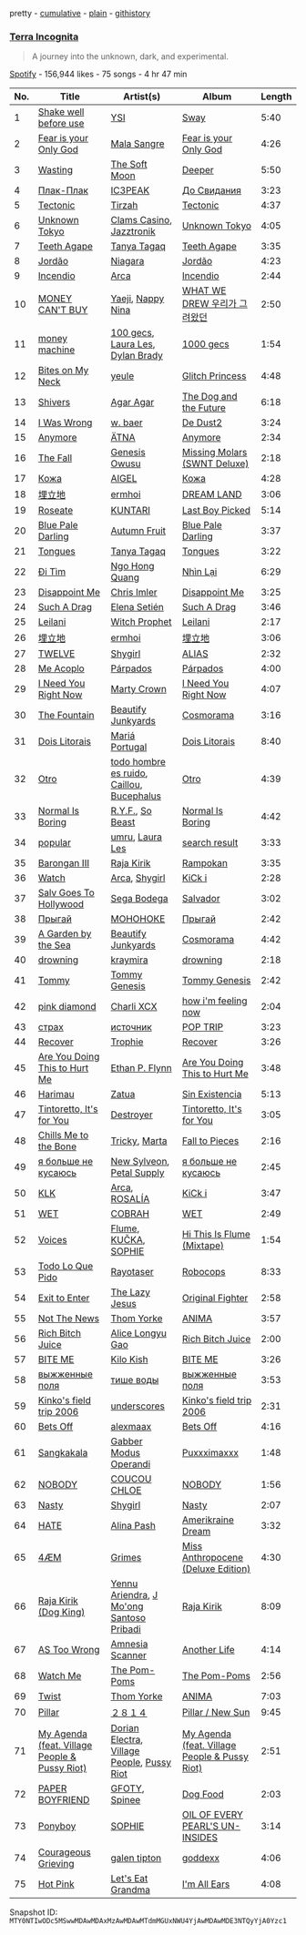 pretty - [cumulative](/playlists/cumulative/37i9dQZF1DX1lnB9anGfHa.md) - [plain](/playlists/plain/37i9dQZF1DX1lnB9anGfHa) - [githistory](https://github.githistory.xyz/mackorone/spotify-playlist-archive/blob/main/playlists/plain/37i9dQZF1DX1lnB9anGfHa)

### [Terra Incognita](https://open.spotify.com/playlist/37i9dQZF1DX1lnB9anGfHa)

> A journey into the unknown, dark, and experimental.

[Spotify](https://open.spotify.com/user/spotify) - 156,944 likes - 75 songs - 4 hr 47 min

| No. | Title | Artist(s) | Album | Length |
|---|---|---|---|---|
| 1 | [Shake well before use](https://open.spotify.com/track/6JnPiDL5e9Z56jWahzGWMY) | [YSI](https://open.spotify.com/artist/2UvpgJrLxsGgyStbpzldZj) | [Sway](https://open.spotify.com/album/6XplDOCrKwqK9MzH7HZQvN) | 5:40 |
| 2 | [Fear is your Only God](https://open.spotify.com/track/0uHZlstP3u3R2lA3WBjXqr) | [Mala Sangre](https://open.spotify.com/artist/4ZNEFyoM6tmMuwuTGH2vbh) | [Fear is your Only God](https://open.spotify.com/album/33yHeuUDSnnCpuc7Af2eR1) | 4:26 |
| 3 | [Wasting](https://open.spotify.com/track/711LRE7rORixC5AVWIuzg4) | [The Soft Moon](https://open.spotify.com/artist/40HeNm05FEAxGx8gUOV4my) | [Deeper](https://open.spotify.com/album/7ewlDAUdwJlfgEzz5rj9xl) | 5:50 |
| 4 | [Плак\-Плак](https://open.spotify.com/track/3haUHC29mCGK6MrREqbONc) | [IC3PEAK](https://open.spotify.com/artist/3luonLzvSOxdU8ytCaEIK8) | [До Свидания](https://open.spotify.com/album/2Ji9U33Ljqdm4RdlBKXteF) | 3:23 |
| 5 | [Tectonic](https://open.spotify.com/track/2ghaHr9ExEOlqN3gOFzWUY) | [Tirzah](https://open.spotify.com/artist/6f5lOlSFJw9K79gaNnmWAd) | [Tectonic](https://open.spotify.com/album/3VZtu7girTT5vEWivWj3oC) | 4:37 |
| 6 | [Unknown Tokyo](https://open.spotify.com/track/6MruNrnfGnISP5aKUyFC4g) | [Clams Casino](https://open.spotify.com/artist/5vSQUyT33qxr1xAX2Tkf3A), [Jazztronik](https://open.spotify.com/artist/3TMLgJUsDIxI4CShGh8vYM) | [Unknown Tokyo](https://open.spotify.com/album/5WtMHNfW6oFN7spvwb1jwh) | 4:05 |
| 7 | [Teeth Agape](https://open.spotify.com/track/6gmjRi8EuLj4B3WCIvByOO) | [Tanya Tagaq](https://open.spotify.com/artist/2WIb75pwIt78VCAhAtPObY) | [Teeth Agape](https://open.spotify.com/album/2aIuj5VJNI7V4TvjGd8qEM) | 3:35 |
| 8 | [Jordão](https://open.spotify.com/track/4DBVvRxw7iCF0Os4KqKB2l) | [Niagara](https://open.spotify.com/artist/7v9653L6WJv9pZKYEKdcDz) | [Jordão](https://open.spotify.com/album/0GPBTClGuLZ4Z1aGGOqVWi) | 4:23 |
| 9 | [Incendio](https://open.spotify.com/track/3Ju42J1sFmVpxkGGSFpcWb) | [Arca](https://open.spotify.com/artist/4SQdUpG4f7UbkJG3cJ2Iyj) | [Incendio](https://open.spotify.com/album/4cmrJPAbJQuBpGPIKbHzfQ) | 2:44 |
| 10 | [MONEY CAN'T BUY](https://open.spotify.com/track/43Ti9176DSMC4AvCA5jq5q) | [Yaeji](https://open.spotify.com/artist/2RqrWplViWHSGLzlhmDcbt), [Nappy Nina](https://open.spotify.com/artist/021A20H2EVS9igRiNhozcx) | [WHAT WE DREW 우리가 그려왔던](https://open.spotify.com/album/150xIoPgnDoEfRvd0paiIc) | 2:50 |
| 11 | [money machine](https://open.spotify.com/track/61bwFjzXGG1x2aZsANdLyl) | [100 gecs](https://open.spotify.com/artist/6PfSUFtkMVoDkx4MQkzOi3), [Laura Les](https://open.spotify.com/artist/3sklFG9fuDAq3vbIZlkNH6), [Dylan Brady](https://open.spotify.com/artist/2Cm6C9PNHioyjRKBfO7n9N) | [1000 gecs](https://open.spotify.com/album/2uhB1KivbFnlkARpbd0Cvu) | 1:54 |
| 12 | [Bites on My Neck](https://open.spotify.com/track/3c8QXE2NQBVrtMSTXAofor) | [yeule](https://open.spotify.com/artist/1WZarnZpWEv7dDtjAETt4X) | [Glitch Princess](https://open.spotify.com/album/6jBRjtrgSlOvQvrSdtQa8Q) | 4:48 |
| 13 | [Shivers](https://open.spotify.com/track/5ifWjwfK1QclwoqC8axwmQ) | [Agar Agar](https://open.spotify.com/artist/5TkylUv5ysSbNoawmn3PBj) | [The Dog and the Future](https://open.spotify.com/album/1S5GLfv8Lmn4vmRMImheVu) | 6:18 |
| 14 | [I Was Wrong](https://open.spotify.com/track/0CeY5CPaFPvl3BBx7rlkYX) | [w\. baer](https://open.spotify.com/artist/4ke7r9NNRe8Wg7ouwg7xOO) | [De Dust2](https://open.spotify.com/album/4lyXEmxTF8EMIwr8hbDmo5) | 3:24 |
| 15 | [Anymore](https://open.spotify.com/track/41k9LvMt9xspB5nueIUsfU) | [ÄTNA](https://open.spotify.com/artist/4ORnI4BzjKFbUply6fRvkX) | [Anymore](https://open.spotify.com/album/1gN8dVk0oKtQoHdk1oxKrL) | 2:34 |
| 16 | [The Fall](https://open.spotify.com/track/5ed50PaOoQJROmeOxL85Xk) | [Genesis Owusu](https://open.spotify.com/artist/1HvH97rzvCH6lfnLlgyfke) | [Missing Molars \(SWNT Deluxe\)](https://open.spotify.com/album/7wwrpQta9BNh84obd8nFWN) | 2:18 |
| 17 | [Кожа](https://open.spotify.com/track/6O2IxBAZlVeQxgjQIQZtz1) | [AIGEL](https://open.spotify.com/artist/1gpjSKJC0UekvhaI8fAcoq) | [Кожа](https://open.spotify.com/album/4wCIFuLXlbqc5QQIj14H1S) | 4:28 |
| 18 | [埋立地](https://open.spotify.com/track/3h0oaWp8t7iJhViFhdzkdj) | [ermhoi](https://open.spotify.com/artist/3kabIShRaQYKg8afAZ1kIc) | [DREAM LAND](https://open.spotify.com/album/1OEGQXLpOEGx7i01ktPb51) | 3:06 |
| 19 | [Roseate](https://open.spotify.com/track/0p3fIhPglJvPJrzUtTkW7k) | [KUNTARI](https://open.spotify.com/artist/5qK8WYVzvkaBcoe4CDfuyY) | [Last Boy Picked](https://open.spotify.com/album/2O1M61Nk4QpY2CMMq5JyLC) | 5:14 |
| 20 | [Blue Pale Darling](https://open.spotify.com/track/1bLdmy4TCk58RVJFTE6t59) | [Autumn Fruit](https://open.spotify.com/artist/6TvLaOyXRJy71sVpEdppX7) | [Blue Pale Darling](https://open.spotify.com/album/2eKlf2blGRGDcHhYTzeV9j) | 3:37 |
| 21 | [Tongues](https://open.spotify.com/track/3Jq8Aw4T4XZa4ieAbJ40qX) | [Tanya Tagaq](https://open.spotify.com/artist/2WIb75pwIt78VCAhAtPObY) | [Tongues](https://open.spotify.com/album/5rRSnfldLLZWYeksxKwHYP) | 3:22 |
| 22 | [Đi Tìm](https://open.spotify.com/track/2tr5nB15QjKueCSypsuEz7) | [Ngo Hong Quang](https://open.spotify.com/artist/0bSlwjLk6yxanA1aR9QhGY) | [Nhìn Lại](https://open.spotify.com/album/3C7WkkrbcsB80RvXUfJkBO) | 6:29 |
| 23 | [Disappoint Me](https://open.spotify.com/track/1CBF3tKxaBh1bUPEdIneXS) | [Chris Imler](https://open.spotify.com/artist/46UqEw2cEH1SHxSBuSWfVw) | [Disappoint Me](https://open.spotify.com/album/0y1HxXpkJrceA55WLmTJsV) | 3:25 |
| 24 | [Such A Drag](https://open.spotify.com/track/5YT4bVAzGz8sxh3vGFzzyJ) | [Elena Setién](https://open.spotify.com/artist/3Nh3SJTy4Q47oP45XHmdvg) | [Such A Drag](https://open.spotify.com/album/5Ymty4zuZZHYYPdynHvivm) | 3:46 |
| 25 | [Leilani](https://open.spotify.com/track/5PMFcvLm1IA4lVAQW8FIXY) | [Witch Prophet](https://open.spotify.com/artist/5AkXlAsYDGWVZIYOhboeSM) | [Leilani](https://open.spotify.com/album/2YvWLUA9liTFn0a1Y4kGPg) | 2:17 |
| 26 | [埋立地](https://open.spotify.com/track/0rpo0rlGKgl5dMvjsSVI3F) | [ermhoi](https://open.spotify.com/artist/3kabIShRaQYKg8afAZ1kIc) | [埋立地](https://open.spotify.com/album/1HISdd7iujfV5Z2vpXKjkd) | 3:06 |
| 27 | [TWELVE](https://open.spotify.com/track/7MWrJXBSoTq6L7BvIsdFJp) | [Shygirl](https://open.spotify.com/artist/3M3wTTCDwicRubwMyHyEDy) | [ALIAS](https://open.spotify.com/album/3lpcZOAsYJzvPepNSbzMSb) | 2:32 |
| 28 | [Me Acoplo](https://open.spotify.com/track/0MuFAufcq283OanYu5Ku8X) | [Párpados](https://open.spotify.com/artist/1gbutEmKJfSHRgXoTyEQO7) | [Párpados](https://open.spotify.com/album/3FMot3T0ERF8jjJZ1Guoov) | 4:00 |
| 29 | [I Need You Right Now](https://open.spotify.com/track/4Mso4ICacStqBvbyEqKXvB) | [Marty Crown](https://open.spotify.com/artist/1uBIrNa3fN3hYsi0MKuLtS) | [I Need You Right Now](https://open.spotify.com/album/38yTFu2TPj6SgCx4rItkgk) | 4:07 |
| 30 | [The Fountain](https://open.spotify.com/track/2W9OF8EQKVl6dexLio5REX) | [Beautify Junkyards](https://open.spotify.com/artist/2Rrf9CkzPdPihESHDo5KZl) | [Cosmorama](https://open.spotify.com/album/51huDw05lsbbpDcR1MuIfq) | 3:16 |
| 31 | [Dois Litorais](https://open.spotify.com/track/21YtqGhETmeKGMI0iZtA34) | [Mariá Portugal](https://open.spotify.com/artist/76rKC4Y5Yi4H4iPKxztPlP) | [Dois Litorais](https://open.spotify.com/album/7kNjniRhZmygaxlJoe7AFw) | 8:40 |
| 32 | [Otro](https://open.spotify.com/track/4y2aw66CxenyRNHddJ6wFt) | [todo hombre es ruido](https://open.spotify.com/artist/5MaCKOuxFORaVHpJKsOH7e), [Caillou](https://open.spotify.com/artist/6SRjzYXse2LjszXueqw2vi), [Bucephalus](https://open.spotify.com/artist/55VusI1wUo1ZPSvdXt3Qqv) | [Otro](https://open.spotify.com/album/52iwoA7t8Sn6kkAfWzEh1D) | 4:39 |
| 33 | [Normal Is Boring](https://open.spotify.com/track/5V1YHTOjbVAoH4ppT2sI21) | [R.Y.F.](https://open.spotify.com/artist/6KvSMX9OVVJxn6mfCXbAOe), [So Beast](https://open.spotify.com/artist/0BKQOZ5ah55hiPw8EMXxoE) | [Normal Is Boring](https://open.spotify.com/album/3ZXO9QaHedT9Nrat9er7Mo) | 4:42 |
| 34 | [popular](https://open.spotify.com/track/4n9TwryLI8dc7JA7zCS7He) | [umru](https://open.spotify.com/artist/2Ub06wAIR1hERODcCkKhzx), [Laura Les](https://open.spotify.com/artist/3sklFG9fuDAq3vbIZlkNH6) | [search result](https://open.spotify.com/album/0QImn8JzTpAMxhGdKWzJCk) | 3:33 |
| 35 | [Barongan III](https://open.spotify.com/track/6btmo0iGDjMcYj4zHTvMvn) | [Raja Kirik](https://open.spotify.com/artist/22j4DsKGQEcOie7PvfQIVj) | [Rampokan](https://open.spotify.com/album/0JtcEEPTPv9JujTZtJYvZ1) | 3:35 |
| 36 | [Watch](https://open.spotify.com/track/7dXD5KXxYVTpAv6Bcsp85c) | [Arca](https://open.spotify.com/artist/4SQdUpG4f7UbkJG3cJ2Iyj), [Shygirl](https://open.spotify.com/artist/3M3wTTCDwicRubwMyHyEDy) | [KiCk i](https://open.spotify.com/album/2KICtQ7dqaaot7B1yN9wPq) | 2:28 |
| 37 | [Salv Goes To Hollywood](https://open.spotify.com/track/4cEhfMDQJenkOB12pvW051) | [Sega Bodega](https://open.spotify.com/artist/1ZvF4Sgnre3Rk2CpiNy077) | [Salvador](https://open.spotify.com/album/7sutGPUG2T56ubUjlhSaE9) | 3:02 |
| 38 | [Прыгай](https://open.spotify.com/track/7keFTSP0LQMj09887ZCmxJ) | [МОНОНОКЕ](https://open.spotify.com/artist/73EIVLp8UyAWcjLK6Mty8S) | [Прыгай](https://open.spotify.com/album/2ASG6eVHytocsxAxuLrFAV) | 2:42 |
| 39 | [A Garden by the Sea](https://open.spotify.com/track/1Nzdc7gAPufUvqXulMHsWu) | [Beautify Junkyards](https://open.spotify.com/artist/2Rrf9CkzPdPihESHDo5KZl) | [Cosmorama](https://open.spotify.com/album/51huDw05lsbbpDcR1MuIfq) | 4:42 |
| 40 | [drowning](https://open.spotify.com/track/7zG96zOUfMR01JKGDskylX) | [kraymira](https://open.spotify.com/artist/6SSZMkPO9imVUp2ZN9sITn) | [drowning](https://open.spotify.com/album/7onJZ3rdjU9yEjho30raQe) | 2:18 |
| 41 | [Tommy](https://open.spotify.com/track/5DIDBpv8X1eDO9v5b5IJn1) | [Tommy Genesis](https://open.spotify.com/artist/2qDdxfKUpYg8wc49KIuT3b) | [Tommy Genesis](https://open.spotify.com/album/5c5i8rgLzFHNI5Y3Wc1C39) | 2:42 |
| 42 | [pink diamond](https://open.spotify.com/track/3V0PgcsUMlAGXwCD0084pY) | [Charli XCX](https://open.spotify.com/artist/25uiPmTg16RbhZWAqwLBy5) | [how i'm feeling now](https://open.spotify.com/album/3a9qH2VEsSiOZvMrjaS0Nu) | 2:04 |
| 43 | [страх](https://open.spotify.com/track/3nLrrqiK2mDKpazMEQhGHC) | [источник](https://open.spotify.com/artist/0RNBJmKvby1OTsxA1tobZi) | [POP TRIP](https://open.spotify.com/album/0p5ymdzYc3BbVR7Z40x0V8) | 3:23 |
| 44 | [Recover](https://open.spotify.com/track/6YzfsSLXsMefRCno6FJTd7) | [Trophie](https://open.spotify.com/artist/267gjhlmcoscSuzUHiKqX8) | [Recover](https://open.spotify.com/album/1lQntsXzOIiW4lXNe4Wkj2) | 3:26 |
| 45 | [Are You Doing This to Hurt Me](https://open.spotify.com/track/1q1Qr395Oi5gGpvFZ0Mxn3) | [Ethan P\. Flynn](https://open.spotify.com/artist/1c0MTVrGbnets3DTXAEa0z) | [Are You Doing This to Hurt Me](https://open.spotify.com/album/2NJeqsoWnKj52Rr9IFYDRx) | 3:48 |
| 46 | [Harimau](https://open.spotify.com/track/2pRilzRQGc3pAIlpZWYgZG) | [Zatua](https://open.spotify.com/artist/75bOXA83zDlnrFh1clMrCj) | [Sin Existencia](https://open.spotify.com/album/6IjQpSZvu3171WDCQAaHf2) | 5:13 |
| 47 | [Tintoretto, It's for You](https://open.spotify.com/track/4hNlGoJ9rgKaMSBermXqwZ) | [Destroyer](https://open.spotify.com/artist/22ojy4H4ZVpowC4lRRC8In) | [Tintoretto, It's for You](https://open.spotify.com/album/3pGqMfIDbb7rtdf4qiqDLE) | 3:05 |
| 48 | [Chills Me to the Bone](https://open.spotify.com/track/7lWVGjAIuksAjXKxmC5M71) | [Tricky](https://open.spotify.com/artist/6hhA8TKRNryM8FNzqCqdDO), [Marta](https://open.spotify.com/artist/0yz9lVc98Tji7yjwkUe7l7) | [Fall to Pieces](https://open.spotify.com/album/1Ub34iySvUKpXmgwnHhIq9) | 2:16 |
| 49 | [я больше не кусаюсь](https://open.spotify.com/track/4GPYu9OYnnYTCrp48EWroq) | [New Sylveon](https://open.spotify.com/artist/0Vp4znLLKyTx4GjsgDhNxX), [Petal Supply](https://open.spotify.com/artist/3QpNnKSjUIIMwFei8h3eOj) | [я больше не кусаюсь](https://open.spotify.com/album/5G8d32CVqpHwlZX3idylbV) | 2:45 |
| 50 | [KLK](https://open.spotify.com/track/5An8NQkXTYa5gz8BIWeWk5) | [Arca](https://open.spotify.com/artist/4SQdUpG4f7UbkJG3cJ2Iyj), [ROSALÍA](https://open.spotify.com/artist/7ltDVBr6mKbRvohxheJ9h1) | [KiCk i](https://open.spotify.com/album/2KICtQ7dqaaot7B1yN9wPq) | 3:47 |
| 51 | [WET](https://open.spotify.com/track/4JncjhRUDvh84eO25bopKp) | [COBRAH](https://open.spotify.com/artist/1AHswQqsDNmu1xaE8KpBne) | [WET](https://open.spotify.com/album/5UUIPBAzbPaM9J05cLZiaw) | 2:49 |
| 52 | [Voices](https://open.spotify.com/track/3Xuhi20r1A2FGQHAisL551) | [Flume](https://open.spotify.com/artist/6nxWCVXbOlEVRexSbLsTer), [KUČKA](https://open.spotify.com/artist/6JcD2YKEhgimweLpUI0NEw), [SOPHIE](https://open.spotify.com/artist/5a2w2tgpLwv26BYJf2qYwu) | [Hi This Is Flume \(Mixtape\)](https://open.spotify.com/album/2Vx9FC6Um8i6kEtY7HNswB) | 1:54 |
| 53 | [Todo Lo Que Pido](https://open.spotify.com/track/5ZD3VYewwI5s6wzPOZusxn) | [Rayotaser](https://open.spotify.com/artist/3RsgNEOhNLBPaFb2kJ3jmL) | [Robocops](https://open.spotify.com/album/1EzsCrkrSzuQtaA6yd6N0o) | 8:33 |
| 54 | [Exit to Enter](https://open.spotify.com/track/1XOHLjNzLVbQUgNBk23hRp) | [The Lazy Jesus](https://open.spotify.com/artist/5lZF9dixBp7VJ1EHUBod9h) | [Original Fighter](https://open.spotify.com/album/4EOxbxXfaGo5LGkCR1Sfdo) | 2:58 |
| 55 | [Not The News](https://open.spotify.com/track/7ypjELqhyUT3BBCws8kzKN) | [Thom Yorke](https://open.spotify.com/artist/4CvTDPKA6W06DRfBnZKrau) | [ANIMA](https://open.spotify.com/album/1g4vEVvVVFvFju0gS0DMbh) | 3:57 |
| 56 | [Rich Bitch Juice](https://open.spotify.com/track/23QNeWdV1uiLA8OyZ60mee) | [Alice Longyu Gao](https://open.spotify.com/artist/5HvKzBgj4yphQfBJjBJrhL) | [Rich Bitch Juice](https://open.spotify.com/album/6ngx8qruRt2McKmWzpywRq) | 2:00 |
| 57 | [BITE ME](https://open.spotify.com/track/1dDDQM0YvlrdPi6EVmEDun) | [Kilo Kish](https://open.spotify.com/artist/7lsnwlX6puQ7lcpSEpJbZE) | [BITE ME](https://open.spotify.com/album/7fuzOyJNaa1i05s94ffpqG) | 3:26 |
| 58 | [выжженные поля](https://open.spotify.com/track/0qCSVXlSql2UkFJupliZon) | [тише воды](https://open.spotify.com/artist/7sGURNRYCWDBglrCckFIP9) | [выжженные поля](https://open.spotify.com/album/0ZmB2xyQ2r53QIIsziTUO6) | 3:53 |
| 59 | [Kinko's field trip 2006](https://open.spotify.com/track/0HPNtkVFdg7vB5fKXSABfn) | [underscores](https://open.spotify.com/artist/7HfUJxeVTgrvhk0eWHFzV7) | [Kinko's field trip 2006](https://open.spotify.com/album/7nnmPQgX7VcKpCA0M5cMD8) | 2:31 |
| 60 | [Bets Off](https://open.spotify.com/track/14likWYaCVRw5fUDyKMR2g) | [alexmaax](https://open.spotify.com/artist/5LDGjPfMzjhKcWoXL9Jbhi) | [Bets Off](https://open.spotify.com/album/2RrYNlBx8UCYp31U7NgFi8) | 4:16 |
| 61 | [Sangkakala](https://open.spotify.com/track/02KSiz6vuXHguCHQpfV69n) | [Gabber Modus Operandi](https://open.spotify.com/artist/4z8y2MjTFwLa73dABYP1io) | [Puxxximaxxx](https://open.spotify.com/album/2culL9pTUbpoVNWDdS3Xed) | 1:48 |
| 62 | [NOBODY](https://open.spotify.com/track/7H06sYnrGsMbWzAR377J8s) | [COUCOU CHLOE](https://open.spotify.com/artist/5xmw3tD4MbvhA1ay1U0HEC) | [NOBODY](https://open.spotify.com/album/4Ukx5wyPQ367NvdLtQSkCp) | 1:56 |
| 63 | [Nasty](https://open.spotify.com/track/0SfmpgvdH8nm4cfxc5vj1O) | [Shygirl](https://open.spotify.com/artist/3M3wTTCDwicRubwMyHyEDy) | [Nasty](https://open.spotify.com/album/59P8nU2rZUFJaavj4FHDg0) | 2:07 |
| 64 | [HATE](https://open.spotify.com/track/7BCnH6TnAy4bpO21NcqEHe) | [Alina Pash](https://open.spotify.com/artist/2rC7t19zOtFIcJvmi6lH1i) | [Amerikraine Dream](https://open.spotify.com/album/0q2WCwd8k4rSiuvha8aap5) | 3:32 |
| 65 | [4ÆM](https://open.spotify.com/track/3sqmHaUVKizwwoKsHMVc1U) | [Grimes](https://open.spotify.com/artist/053q0ukIDRgzwTr4vNSwab) | [Miss Anthropocene \(Deluxe Edition\)](https://open.spotify.com/album/1ZKbjlrUC5REoa13uSH5KL) | 4:30 |
| 66 | [Raja Kirik \(Dog King\)](https://open.spotify.com/track/31F5fC1a6AGmzh7bZj7QwS) | [Yennu Ariendra](https://open.spotify.com/artist/4k01UHAnX9skbKaqYpD2nt), [J Mo'ong Santoso Pribadi](https://open.spotify.com/artist/3gjuapOhwP1QHYvIu3Xzjz) | [Raja Kirik](https://open.spotify.com/album/0fzYY8CqqgwFeeOm823Gfu) | 8:09 |
| 67 | [AS Too Wrong](https://open.spotify.com/track/0rCbNEFbEJPWffx6BmRH9Z) | [Amnesia Scanner](https://open.spotify.com/artist/2J3LwjEkmryU6BSAubwbMF) | [Another Life](https://open.spotify.com/album/5hS95DwA6vG0R5cHZPzg7h) | 4:14 |
| 68 | [Watch Me](https://open.spotify.com/track/26nkRghL4ROI2GdxjJ2ZQG) | [The Pom\-Poms](https://open.spotify.com/artist/2ufAy0kXnQMTP8rkvoTqUC) | [The Pom\-Poms](https://open.spotify.com/album/75mwsGyTLIsi3PnxFxz061) | 2:56 |
| 69 | [Twist](https://open.spotify.com/track/36IJNDHIljR94apizT5Iks) | [Thom Yorke](https://open.spotify.com/artist/4CvTDPKA6W06DRfBnZKrau) | [ANIMA](https://open.spotify.com/album/1g4vEVvVVFvFju0gS0DMbh) | 7:03 |
| 70 | [Pillar](https://open.spotify.com/track/6vloZ2bNS9EnmOBTu3xksl) | [２８１４](https://open.spotify.com/artist/2wBpW4bAGYVe0yJcBeCTyd) | [Pillar / New Sun](https://open.spotify.com/album/2Ij95MZMwYFLiGUI0xhIZS) | 9:45 |
| 71 | [My Agenda \(feat\. Village People & Pussy Riot\)](https://open.spotify.com/track/2aKrS1piFqGk1ZLs3DXTTw) | [Dorian Electra](https://open.spotify.com/artist/202HZzqKvPsMHcbwnDZx7u), [Village People](https://open.spotify.com/artist/0dCKce6tJJdHvlWnDMwzPW), [Pussy Riot](https://open.spotify.com/artist/2hThsqaVEAWhWPBXnaOfB9) | [My Agenda \(feat\. Village People & Pussy Riot\)](https://open.spotify.com/album/0qGRzjp27bq0ZaOlSPr3JU) | 2:51 |
| 72 | [PAPER BOYFRIEND](https://open.spotify.com/track/5kmgBZhT1uXEljgE0EJahO) | [GFOTY](https://open.spotify.com/artist/3FPflECmvkrze212dLPRSC), [Spinee](https://open.spotify.com/artist/3DvZPVHIRXdnEluWadwf71) | [Dog Food](https://open.spotify.com/album/3aVuMazxmHxjR4YwCHWOrX) | 2:03 |
| 73 | [Ponyboy](https://open.spotify.com/track/30lIB7UwSLy5qgkfYZEtB1) | [SOPHIE](https://open.spotify.com/artist/5a2w2tgpLwv26BYJf2qYwu) | [OIL OF EVERY PEARL'S UN\-INSIDES](https://open.spotify.com/album/4z3YbEkKWwiIMSJTWUQbTH) | 3:14 |
| 74 | [Courageous Grieving](https://open.spotify.com/track/5QaHynEux80dsEFkadZg6m) | [galen tipton](https://open.spotify.com/artist/4yk43MhqPWsrrzoRyoMZhv) | [goddexx](https://open.spotify.com/album/0fqg1XSlbYFEKsyVbZhiFV) | 4:06 |
| 75 | [Hot Pink](https://open.spotify.com/track/59rdoga3q8OVCR5WnSGVM8) | [Let's Eat Grandma](https://open.spotify.com/artist/4qNZw759AdHSMugyDMrIlF) | [I'm All Ears](https://open.spotify.com/album/4TgXvHJWXGk0BlBvfs13Qg) | 4:08 |

Snapshot ID: `MTY0NTIwODc5MSwwMDAwMDAxMzAwMDAwMTdmMGUxNWU4YjAwMDAwMDE3NTQyYjA0Yzc1`
